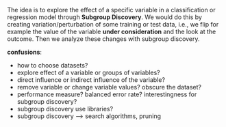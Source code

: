 The idea is to explore the effect of a specific variable in a classification or regression model through **Subgroup Discovery**. We would do this by creating variation/perturbation of some training or test data, i.e., we flip for example the value of the variable **under consideration** and the look at the outcome. Then we analyze these changes with subgroup discovery. 





**confusions**:

- how to choose datasets?
- explore effect of a variable or groups of variables?
- direct influence or indirect influence of the variable? 
- remove variable or change variable values? obscure the dataset?
- performance measure? balanced error rate? interestingness for subgroup discovery?
- subgroup discovery use libraries? 
- subgroup discovery --> search algorithms, pruning